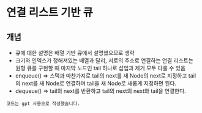 # 연결 리스트 기반 큐

## 개념
- 큐에 대한 설명은 배열 기반 큐에서 설명했으므로 생략
- 크기와 인덱스가 정해져있는 배열과 달리, 서로의 주소로 연결하는 연결 리스트는 원형 큐를 구현할 때 마지막 노드인 tail 하나로 삽입과 제거 모두 다룰 수 있음
- enqueue() => 스택과 마찬가지로 tail의 next를 새 Node의 next로 지정하고 tail의 next를 새 Node로 연결하며 tail을 새 Node로 새롭게 지정하면 된다.
- dequeue() => tail의 next를 반환하고 tail의 next의 next와 tail을 연결한다.

`코드는 gpt 사용으로 작성했습니다.`
